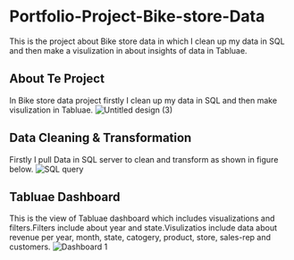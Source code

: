# Portfolio-Project-Bike-store-Data
This is the project about Bike store data in which I clean up my data in SQL and then make a visulization in about insights of data in Tabluae.
## About Te Project
In Bike store data project firstly I clean up my data in SQL and then make visulization in Tabluae.
![Untitled design (3)](https://user-images.githubusercontent.com/132120179/235335734-9eed3156-9246-459e-9002-1660122d366e.png)

## Data Cleaning & Transformation
Firstly I pull Data in SQL server to clean and transform as shown in figure below.
![SQL query](https://user-images.githubusercontent.com/132120179/235335899-056a5723-4e16-473a-9c65-aaa6640a3f1b.png)
## Tabluae Dashboard
This is the view of Tabluae dashboard which includes visualizations and filters.Filters include about year and state.Visulizatios include data about revenue per year, month, state, catogery, product, store, sales-rep and customers.
![Dashboard 1](https://user-images.githubusercontent.com/132120179/235335938-cbcb26d2-7cde-45a6-a9ef-7e610f3c5c52.png)
